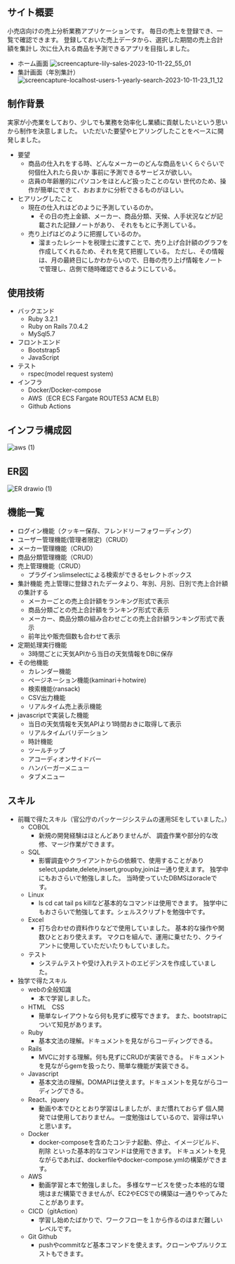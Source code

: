 ## サイト概要
小売店向けの売上分析業務アプリケーションです。
毎日の売上を登録でき、一覧で確認できます。
登録しておいた売上データから、選択した期間の売上合計額を集計し
次に仕入れる商品を予測できるアプリを目指しました。
* ホーム画面
![screencapture-lily-sales-2023-10-11-22_55_01](https://github.com/misaku54/uriage_app/assets/123493228/95b0a91e-a9c4-42f6-98c1-30b6878332de)
* 集計画面（年別集計）
![screencapture-localhost-users-1-yearly-search-2023-10-11-23_11_12](https://github.com/misaku54/uriage_app/assets/123493228/75907f33-db1b-41de-a447-276b231e8c33)

## 制作背景
実家が小売業をしており、少しでも業務を効率化し業績に貢献したいという思いから制作を決意しました。
いただいた要望やヒアリングしたことをベースに開発しました。
* 要望
  * 商品の仕入れをする時、どんなメーカーのどんな商品をいくらぐらいで何個仕入れたら良いか
    事前に予測できるサービスが欲しい。
  * 店員の年齢層的にパソコンをほとんど扱ったことのない
    世代のため、操作が簡単にできて、おおまかに分析できるものがほしい。
* ヒアリングしたこと
  * 現在の仕入れはどのように予測しているのか。
    * その日の売上金額、メーカー、商品分類、天候、人手状況などが記載された記録ノートがあり、
      それをもとに予測している。
  * 売り上げはどのように把握しているのか。
    * 溜まったレシートを税理士に渡すことで、売り上げ合計額のグラフを作成してくれるため、それを見て把握している。
      ただし、その情報は、月の最終日にしかわからいので、日毎の売り上げ情報をノートで管理し、店側で随時確認できるようにしている。
## 使用技術
* バックエンド
  * Ruby 3.2.1
  * Ruby on Rails 7.0.4.2
  * MySql5.7
* フロントエンド
  * Bootstrap5
  * JavaScript
* テスト
  * rspec(model request system)
* インフラ
  * Docker/Docker-compose
  * AWS（ECR ECS Fargate ROUTE53 ACM ELB）
  * Github Actions  

## インフラ構成図
![aws (1)](https://github.com/misaku54/uriage_app/assets/123493228/2347a9c4-cbce-4857-ae78-f149526bfe7c)
## ER図
![ER drawio (1)](https://github.com/misaku54/uriage_app/assets/123493228/3665dedc-7364-4008-a488-739106d6f175)
## 機能一覧
* ログイン機能（クッキー保存、フレンドリーフォワーディング）
* ユーザー管理機能(管理者限定)（CRUD）
* メーカー管理機能（CRUD）
* 商品分類管理機能（CRUD）
* 売上管理機能（CRUD）
  * プラグインslimselectによる検索ができるセレクトボックス
* 集計機能
  売上管理に登録されたデータより、年別、月別、日別で売上合計額の集計する
  * メーカーごとの売上合計額をランキング形式で表示
  * 商品分類ごとの売上合計額をランキング形式で表示
  * メーカー、商品分類の組み合わせごとの売上合計額ランキング形式で表示
  * 前年比や販売個数も合わせて表示
* 定期処理実行機能
  * 3時間ごとに天気APIから当日の天気情報をDBに保存
* その他機能
  * カレンダー機能
  * ページネーション機能(kaminari＋hotwire)
  * 検索機能(ransack)
  * CSV出力機能
  * リアルタイム売上表示機能
* javascriptで実装した機能
  * 当日の天気情報を天気APIより1時間おきに取得して表示
  * リアルタイムバリデーション
  * 時計機能
  * ツールチップ
  * アコーディオンサイドバー
  * ハンバーガーメニュー
  * タブメニュー


## スキル
* 前職で得たスキル（官公庁のパッケージシステムの運用SEをしていました。）
  * COBOL
    * 新規の開発経験はほとんどありませんが、
    調査作業や部分的な改修、マージ作業ができます。
  * SQL
    * 影響調査やクライアントからの依頼で、使用することがあり
    select,update,delete,insert,groupby,joinは一通り使えます。
    独学中にもおさらいで勉強しました。
    当時使っていたDBMSはoracleです。
  * Linux
    * ls cd cat tail ps killなど基本的なコマンドは使用できます。
    独学中にもおさらいで勉強してます。シェルスクリプトを勉強中です。
  * Excel
    * 打ち合わせの資料作りなどで使用していました。
    基本的な操作や関数ひととおり使えます。
    マクロを組んで、運用に乗せたり、クライアントに使用していただいたりもしていました。
  * テスト
    * システムテストや受け入れテストのエビデンスを作成していました。
* 独学で得たスキル
  * webの全般知識
    * 本で学習しました。
  * HTML　CSS
    * 簡単なレイアウトなら何も見ずに模写できます。
    また、bootstrapについて知見があります。
  * Ruby
    * 基本文法の理解。ドキュメントを見ながらコーディングできる。
  * Rails
    * MVCに対する理解。何も見ずにCRUDが実装できる。
    ドキュメントを見ながらgemを扱ったり、簡単な機能が実装できる。
  * Javascript
    * 基本文法の理解。DOMAPIは使えます。ドキュメントを見ながらコーディングできる。
  * React、jquery
    * 動画や本でひととおり学習はしましたが、まだ慣れておらず
    個人開発では使用しておりません。
    一度勉強はしているので、習得は早いと思います。
  * Docker
    * docker-composeを含めたコンテナ起動、停止、イメージビルド、削除
    といった基本的なコマンドは使用できます。
    ドキュメントを見ながらであれば、dockerfileやdocker-compose.ymlの構築ができます。
  * AWS
    * 動画学習と本で勉強しました。
    多様なサービスを使った本格的な環境はまだ構築できませんが、EC2やECSでの構築は一通りやってみたことがあります。
  * CICD（gitAction）
    * 学習し始めたばかりで、ワークフローを１から作るのはまだ難しいレベルです。
  * Git Github
    * pushやcommitなど基本コマンドを使えます。クローンやプルリクエストもできます。
